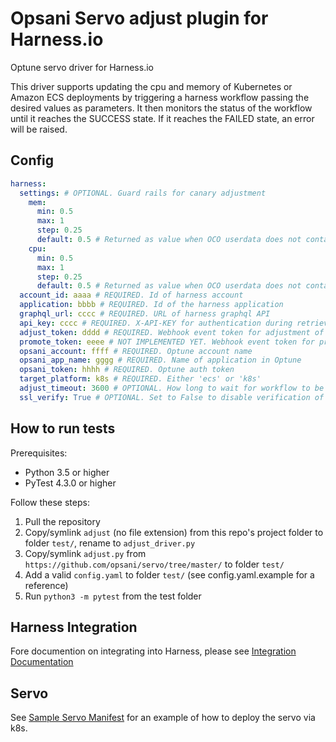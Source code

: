 # Opsani Servo adjust plugin for Harness.io

Optune servo driver for Harness.io

This driver supports updating the cpu and memory of Kubernetes or Amazon ECS deployments by triggering a harness workflow passing the desired values as parameters. It then monitors the status of the workflow until it reaches the SUCCESS state. If it reaches the FAILED state, an error will be raised.

## Config

```yaml
harness:
  settings: # OPTIONAL. Guard rails for canary adjustment
    mem:
      min: 0.5
      max: 1
      step: 0.25
      default: 0.5 # Returned as value when OCO userdata does not contain value for memory
    cpu:
      min: 0.5
      max: 1
      step: 0.25
      default: 0.5 # Returned as value when OCO userdata does not contain value for cpu
  account_id: aaaa # REQUIRED. Id of harness account
  application: bbbb # REQUIRED. Id of the harness application
  graphql_url: cccc # REQUIRED. URL of harness graphql API
  api_key: cccc # REQUIRED. X-API-KEY for authentication during retrieval of workflow status
  adjust_token: dddd # REQUIRED. Webhook event token for adjustment of canary settings
  promote_token: eeee # NOT IMPLEMENTED YET. Webhook event token for promotion of settings
  opsani_account: ffff # REQUIRED. Optune account name
  opsani_app_name: gggg # REQUIRED. Name of application in Optune
  opsani_token: hhhh # REQUIRED. Optune auth token
  target_platform: k8s # REQUIRED. Either 'ecs' or 'k8s'
  adjust_timeout: 3600 # OPTIONAL. How long to wait for workflow to be in SUCCESS or FAILED status
  ssl_verify: True # OPTIONAL. Set to False to disable verification of graphql API ssl verification
```

## How to run tests

Prerequisites:

* Python 3.5 or higher
* PyTest 4.3.0 or higher

Follow these steps:

1. Pull the repository
1. Copy/symlink `adjust` (no file extension) from this repo's project folder to folder `test/`, rename to `adjust_driver.py`
1. Copy/symlink `adjust.py` from `https://github.com/opsani/servo/tree/master/` to folder `test/`
1. Add a valid `config.yaml` to folder `test/` (see config.yaml.example for a reference)
1. Run `python3 -m pytest` from the test folder

## Harness Integration

Fore documention on integrating into Harness, please see [Integration Documentation](doc/README.md)

## Servo

See [Sample Servo Manifest](doc/servo.yaml.example) for an example of how to deploy the servo via k8s.
